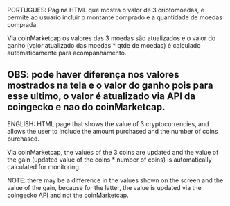 PORTUGUES:
Pagina HTML que mostra o valor de 3 criptomoedas, e permite ao usuario incluir o montante comprado e a quantidade de moedas comprada.

Via coinMarketcap os valores das 3 moedas são atualizados e o valor do ganho (valor atualizado das moedas * qtde de moedas) é
calculado automaticamente para acompanhamento.

OBS: pode haver diferença nos valores mostrados na tela e o valor do ganho pois para esse ultimo, o valor é atualizado via
API da coingecko e nao do coinMarketcap.
---------------------------------------------------------------------------------------------------------------------------------------------
ENGLISH:
HTML page that shows the value of 3 cryptocurrencies, and allows the user to include the amount purchased and the number of coins purchased.

Via coinMarketcap, the values ​​of the 3 coins are updated and the value of the gain (updated value of the coins * number of coins) is automatically calculated for monitoring.

NOTE: there may be a difference in the values ​​shown on the screen and the value of the gain, because for the latter, the value is updated via the coingecko API and not the coinMarketcap.
